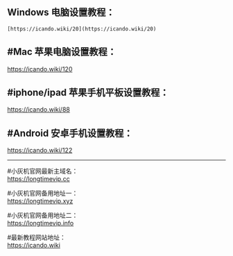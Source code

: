 
Windows 电脑设置教程：
-
`[https://icando.wiki/20](https://icando.wiki/20)`

#Mac 苹果电脑设置教程：  
-
https://icando.wiki/120

#iphone/ipad 苹果手机平板设置教程：
-
https://icando.wiki/88

#Android 安卓手机设置教程：  
-
https://icando.wiki/122


---


#小灰机官网最新主域名：  
https://longtimevip.cc

#小灰机官网备用地址一：  
https://longtimevip.xyz

#小灰机官网备用地址二：  
https://longtimevip.info


#最新教程网站地址：  
https://icando.wiki
